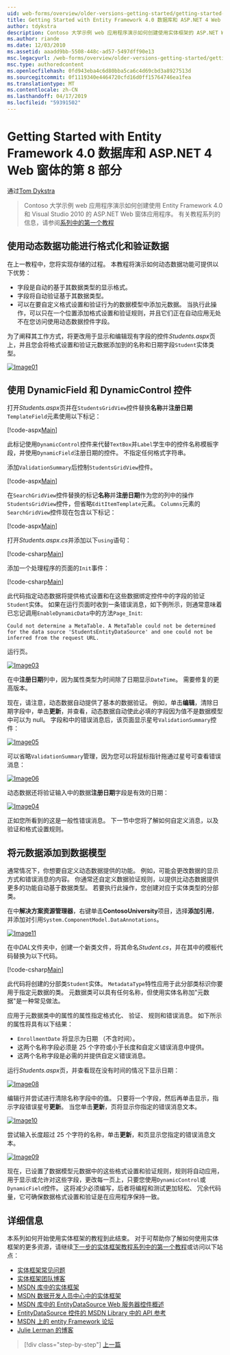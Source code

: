 ```yaml
---
uid: web-forms/overview/older-versions-getting-started/getting-started-with-ef/the-entity-framework-and-aspnet-getting-started-part-8
title: Getting Started with Entity Framework 4.0 数据库和 ASP.NET 4 Web 窗体的第 8 部分 |Microsoft Docs
author: tdykstra
description: Contoso 大学示例 web 应用程序演示如何创建使用实体框架的 ASP.NET Web 窗体应用程序。 示例应用程序是...
ms.author: riande
ms.date: 12/03/2010
ms.assetid: aaadd9bb-5508-448c-ad57-5497dff90e13
msc.legacyurl: /web-forms/overview/older-versions-getting-started/getting-started-with-ef/the-entity-framework-and-aspnet-getting-started-part-8
msc.type: authoredcontent
ms.openlocfilehash: 0fd943eba4c6d80bba5ca6c4d69cbd3a8927513d
ms.sourcegitcommit: 0f1119340e4464720cfd16d0ff15764746ea1fea
ms.translationtype: MT
ms.contentlocale: zh-CN
ms.lasthandoff: 04/17/2019
ms.locfileid: "59391502"
---
```

# <a name="getting-started-with-entity-framework-40-database-first-and-aspnet-4-web-forms---part-8"></a>Getting Started with Entity Framework 4.0 数据库和 ASP.NET 4 Web 窗体的第 8 部分

通过[Tom Dykstra](https://github.com/tdykstra)

> Contoso 大学示例 web 应用程序演示如何创建使用 Entity Framework 4.0 和 Visual Studio 2010 的 ASP.NET Web 窗体应用程序。 有关教程系列的信息，请参阅[系列中的第一个教程](the-entity-framework-and-aspnet-getting-started-part-1.md)


## <a name="using-dynamic-data-functionality-to-format-and-validate-data"></a>使用动态数据功能进行格式化和验证数据

在上一教程中，您将实现存储的过程。 本教程将演示如何动态数据功能可提供以下优势：

- 字段是自动的基于其数据类型的显示格式。
- 字段将自动验证基于其数据类型。
- 可以在要自定义格式设置和验证行为的数据模型中添加元数据。 当执行此操作，可以只在一个位置添加格式设置和验证规则，并且它们正在自动应用无处不在您访问使用动态数据控件字段。

为了阐释其工作方式，将更改用于显示和编辑现有字段的控件*Students.aspx*页上，并且您会将格式设置和验证元数据添加到的名称和日期字段`Student`实体类型。

[![Image01](the-entity-framework-and-aspnet-getting-started-part-8/_static/image2.png)](the-entity-framework-and-aspnet-getting-started-part-8/_static/image1.png)

## <a name="using-dynamicfield-and-dynamiccontrol-controls"></a>使用 DynamicField 和 DynamicControl 控件

打开*Students.aspx*页并在`StudentsGridView`控件替换**名称**并**注册日期**`TemplateField`元素使用以下标记：

[!code-aspx[Main](the-entity-framework-and-aspnet-getting-started-part-8/samples/sample1.aspx)]

此标记使用`DynamicControl`控件来代替`TextBox`并`Label`学生中的控件名称模板字段，并使用`DynamicField`注册日期的控件。 不指定任何格式字符串。

添加`ValidationSummary`后控制`StudentsGridView`控件。

[!code-aspx[Main](the-entity-framework-and-aspnet-getting-started-part-8/samples/sample2.aspx)]

在`SearchGridView`控件替换的标记**名称**并**注册日期**作为您的列中的操作`StudentsGridView`控件，但省略`EditItemTemplate`元素。 `Columns`元素的`SearchGridView`控件现在包含以下标记：

[!code-aspx[Main](the-entity-framework-and-aspnet-getting-started-part-8/samples/sample3.aspx)]

打开*Students.aspx.cs*并添加以下`using`语句：

[!code-csharp[Main](the-entity-framework-and-aspnet-getting-started-part-8/samples/sample4.cs)]

添加一个处理程序的页面的`Init`事件：

[!code-csharp[Main](the-entity-framework-and-aspnet-getting-started-part-8/samples/sample5.cs)]

此代码指定动态数据将提供格式设置和在这些数据绑定控件中的字段的验证`Student`实体。 如果在运行页面时收到一条错误消息，如下例所示，则通常意味着已忘记调用`EnableDynamicData`中的方法`Page_Init`:

`Could not determine a MetaTable. A MetaTable could not be determined for the data source 'StudentsEntityDataSource' and one could not be inferred from the request URL.`

运行页。

[![Image03](the-entity-framework-and-aspnet-getting-started-part-8/_static/image4.png)](the-entity-framework-and-aspnet-getting-started-part-8/_static/image3.png)

在中**注册日期**列中，因为属性类型为时间除了日期显示`DateTime`。 需要修复的更高版本。

现在，请注意，动态数据自动提供了基本的数据验证。 例如，单击**编辑**，清除日期字段中，单击**更新**，并查看，动态数据自动使此必填的字段因为值不是数据模型中可以为 null。 字段和中的错误消息后，该页面显示星号`ValidationSummary`控件：

[![Image05](the-entity-framework-and-aspnet-getting-started-part-8/_static/image6.png)](the-entity-framework-and-aspnet-getting-started-part-8/_static/image5.png)

可以省略`ValidationSummary`管理，因为您可以将鼠标指针拖通过星号可查看错误消息：

[![Image06](the-entity-framework-and-aspnet-getting-started-part-8/_static/image8.png)](the-entity-framework-and-aspnet-getting-started-part-8/_static/image7.png)

动态数据还将验证输入中的数据**注册日期**字段是有效的日期：

[![Image04](the-entity-framework-and-aspnet-getting-started-part-8/_static/image10.png)](the-entity-framework-and-aspnet-getting-started-part-8/_static/image9.png)

正如您所看到的这是一般性错误消息。 下一节中您将了解如何自定义消息，以及验证和格式设置规则。

## <a name="adding-metadata-to-the-data-model"></a>将元数据添加到数据模型

通常情况下，你想要自定义动态数据提供的功能。 例如，可能会更改数据的显示方式和错误消息的内容。 你通常还自定义数据验证规则，以提供比动态数据提供更多的功能自动基于数据类型。 若要执行此操作，您创建对应于实体类型的分部类。

在中**解决方案资源管理器**，右键单击**ContosoUniversity**项目，选择**添加引用**，并添加对引用`System.ComponentModel.DataAnnotations`。

[![Image11](the-entity-framework-and-aspnet-getting-started-part-8/_static/image12.png)](the-entity-framework-and-aspnet-getting-started-part-8/_static/image11.png)

在中*DAL*文件夹中，创建一个新类文件，将其命名*Student.cs*，并在其中的模板代码替换为以下代码。

[!code-csharp[Main](the-entity-framework-and-aspnet-getting-started-part-8/samples/sample6.cs)]

此代码将创建的分部类`Student`实体。 `MetadataType`特性应用于此分部类标识你要用于指定元数据的类。 元数据类可以具有任何名称，但使用实体名称加"元数据"是一种常见做法。

应用于元数据类中的属性的属性指定格式化、 验证、 规则和错误消息。 如下所示的属性将具有以下结果：

- `EnrollmentDate` 将显示为日期 （不含时间）。
- 这两个名称字段必须是 25 个字符或小于长度和自定义错误消息中提供。
- 这两个名称字段是必需的并提供自定义错误消息。

运行*Students.aspx*页，并查看现在没有时间的情况下显示日期：

[![Image08](the-entity-framework-and-aspnet-getting-started-part-8/_static/image14.png)](the-entity-framework-and-aspnet-getting-started-part-8/_static/image13.png)

编辑行并尝试进行清除名称字段中的值。 只要将一个字段，然后再单击显示，指示字段错误星号**更新**。 当您单击**更新**，页将显示你指定的错误消息文本。

[![Image10](the-entity-framework-and-aspnet-getting-started-part-8/_static/image16.png)](the-entity-framework-and-aspnet-getting-started-part-8/_static/image15.png)

尝试输入长度超过 25 个字符的名称，单击**更新**，和页显示您指定的错误消息文本。

[![Image09](the-entity-framework-and-aspnet-getting-started-part-8/_static/image18.png)](the-entity-framework-and-aspnet-getting-started-part-8/_static/image17.png)

现在，已设置了数据模型元数据中的这些格式设置和验证规则，规则将自动应用，用于显示或允许对这些字段，更改每一页上，只要您使用`DynamicControl`或`DynamicField`控件。 这将减少必须编写，后者将编程和测试更加轻松、 冗余代码量，它可确保数据格式设置和验证是在应用程序保持一致。

## <a name="more-information"></a>详细信息

本系列如何开始使用实体框架的教程到此结束。 对于可帮助你了解如何使用实体框架的更多资源，请继续[下一步的实体框架教程系列中的第一个教程](../continuing-with-ef/using-the-entity-framework-and-the-objectdatasource-control-part-1-getting-started.md)或访问以下站点：

- [实体框架常见问题](http://www.ef-faq.org/introduction.html)
- [实体框架团队博客](https://blogs.msdn.com/b/adonet/)
- [MSDN 库中的实体框架](https://msdn.microsoft.com/library/bb399572.aspx)
- [MSDN 数据开发人员中心中的实体框架](https://msdn.microsoft.com/data/ef.aspx)
- [MSDN 库中的 EntityDataSource Web 服务器控件概述](https://msdn.microsoft.com/library/cc488502.aspx)
- [EntityDataSource 控件的 MSDN Library 中的 API 参考](https://msdn.microsoft.com/library/system.web.ui.webcontrols.entitydatasource.aspx)
- [MSDN 上的 entity Framework 论坛](https://social.msdn.microsoft.com/forums/adodotnetentityframework/)
- [Julie Lerman 的博客](http://thedatafarm.com/blog/)

> [!div class="step-by-step"]
> [上一篇](the-entity-framework-and-aspnet-getting-started-part-7.md)
